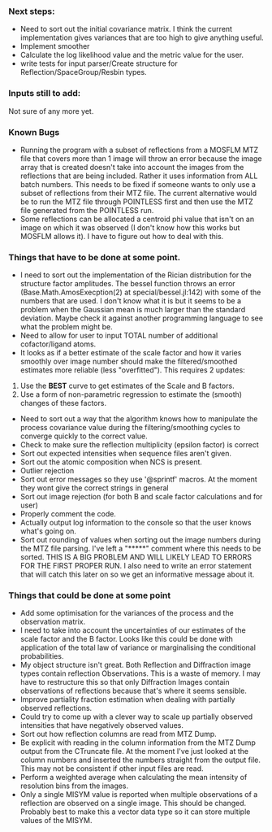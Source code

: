### Next steps:

- Need to sort out the initial covariance matrix. I think the current implementation gives variances that are too high to give anything useful.
- Implement smoother
- Calculate the log likelihood value and the metric value for the user.
-	write tests for input parser/Create structure for Reflection/SpaceGroup/Resbin types.

### Inputs still to add:

Not sure of any more yet.

### Known Bugs

-	Running the program with a subset of reflections from a MOSFLM MTZ file that covers more than 1 image will throw an error because the image array that is created doesn't take into account the images from the reflections that are being included. Rather it uses information from ALL batch numbers. This needs to be fixed if someone wants to only use a subset of reflections from their MTZ file. The current alternative would be to run the MTZ file through POINTLESS first and then use the MTZ file generated from the POINTLESS run.
-	Some reflections can be allocated a centroid phi value that isn't on an image on which it was observed (I don't know how this works but MOSFLM allows it). I have to figure out how to deal with this.

### Things that have to be done at some point.

- I need to sort out the implementation of the Rician distribution for the structure factor amplitudes. The bessel function throws an error (Base.Math.AmosExecption(2) at special/bessel.jl:142) with some of the numbers that are used. I don't know what it is but it seems to be a problem when the Gaussian mean is much larger than the standard deviation. Maybe check it against another programming language to see what the problem might be.
-   Need to allow for user to input TOTAL number of additional cofactor/ligand atoms.
-   It looks as if a better estimate of the scale factor and how it varies smoothly over image number should make the filtered/smoothed estimates more reliable (less "overfitted"). This requires 2 updates:
 1. Use the **BEST** curve to get estimates of the Scale and B factors.
 2.  Use a form of non-parametric regression to estimate the (smooth) changes of these factors.
-   Need to sort out a way that the algorithm knows how to manipulate the process covariance value during the filtering/smoothing cycles to converge quickly to the correct value.
-	Check to make sure the reflection multiplicity (epsilon factor) is correct
-	Sort out expected intensities when sequence files aren't given.
-	Sort out the atomic composition when NCS is present.
-	Outlier rejection
-	Sort out error messages so they use '@sprintf' macros. At the moment they wont give the correct strings in general
-   Sort out image rejection (for both B and scale factor calculations and for user)
-   Properly comment the code.
-   Actually output log information to the console so that the user knows what's going on.
- Sort out rounding of values when sorting out the image numbers during the MTZ file parsing. I've left a "*****" comment where this needs to be sorted. THIS IS A BIG PROBLEM AND WILL LIKELY LEAD TO ERRORS FOR THE FIRST PROPER RUN. I also need to write an error statement that will catch this later on so we get an informative message about it.

### Things that could be done at some point

-   Add some optimisation for the variances of the process and the observation matrix.
-   I need to take into account the uncertainties of our estimates of the scale factor and the B factor. Looks like this could be done with application of the total law of variance or marginalising the conditional probabilities.
-	My object structure isn't great. Both Reflection and Diffraction image types contain reflection Observations. This is a waste of memory. I may have to restructure this so that only Diffraction Images contain observations of reflections because that's where it seems sensible.
-	Improve partiality fraction estimation when dealing with partially observed reflections.
-	Could try to come up with a clever way to scale up partially observed intensities that have negatively observed values.
-	Sort out how reflection columns are read from MTZ Dump.
-	Be explicit with reading in the column information from the MTZ Dump output from the CTruncate file. At the moment I've just looked at the column numbers and inserted the numbers straight from the output file. This may not be consistent if other input files are read.
-   Perform a weighted average when calculating the mean intensity of resolution bins from the images.
- Only a single MISYM value is reported when multiple observations of a reflection are observed on a single image. This should be changed. Probably best to make this a vector data type so it can store multiple values of the MISYM.
